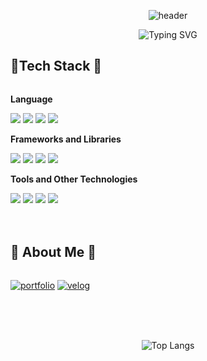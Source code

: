 <div align="center">

![header](https://capsule-render.vercel.app/api?type=waving&color=6994CDEE&text=&animation=twinkling&height=80)

![Typing SVG](https://readme-typing-svg.demolab.com?font=Alkatra&weight=500&size=45&duration=3500&pause=3&color=6994CDEE&center=false&vCenter=false&multiline=true&repeat=false&width=1000&height=100&lines=Welcome+to+Lukaid's+GitHub!👋)

</div>

## 🔨Tech Stack 🔨

<div style="display:flex; flex-direction:column; align-items:flex-start;">
    <p><strong>Language</strong></p>
    <div>
        <img src="https://img.shields.io/badge/python-3776AB?style=for-the-badge&logo=python&logoColor=white"> 
        <img src="https://img.shields.io/badge/javascript-F7DF1E?style=for-the-badge&logo=javascript&logoColor=black"> 
        <img src="https://img.shields.io/badge/Typescript-3178C6?style=for-the-badge&logo=typescript&logoColor=white">
        <img src="https://img.shields.io/badge/dart-0175C2?style=for-the-badge&logo=dart&logoColor=white">
    </div>
    <p><strong>Frameworks and Libraries</strong></p>
    <div>
        <img src="https://img.shields.io/badge/django-092E20?style=for-the-badge&logo=django&logoColor=white"> 
        <img src="https://img.shields.io/badge/React-61DAFB?style=for-the-badge&logo=react&logoColor=black"> 
        <img src="https://img.shields.io/badge/NestJS-E0234E?style=for-the-badge&logo=nestjs&logoColor=white"> 
        <img src="https://img.shields.io/badge/Flutter-02569B?style=for-the-badge&logo=flutter&logoColor=white">
    </div>
    <p><strong>Tools and Other Technologies</strong></p>
    <div>
        <img src="https://img.shields.io/badge/docker-2496ED?style=for-the-badge&logo=docker&logoColor=white">
        <img src="https://img.shields.io/badge/github-181717?style=for-the-badge&logo=github&logoColor=white">
        <img src="https://img.shields.io/badge/aws-232F3E?style=for-the-badge&logo=amazon-aws&logoColor=white">
        <img src="https://img.shields.io/badge/ubuntu-E95420?style=for-the-badge&logo=ubuntu&logoColor=white">
    </div>
</div>

</br>
</br>

## 🔨 About Me 🔨

<div style="display:flex; flex-direction:column; align-items:flex-start;">

[![portfolio](https://img.shields.io/badge/portfolio-000000?style=for-the-badge&logo=notion&logoColor=white)](https://bit.ly/3RoV8o0)
[![velog](https://img.shields.io/badge/velog-20c997?style=for-the-badge&logo=velog&logoColor=white)](https://velog.io/@lukaid)

</div>

</br>
</br>
</br>

<div align="center">

![Top Langs](https://github-readme-stats.vercel.app/api/top-langs/?username=lukaid-dev&layout=compact&theme=dracula)

</div>

